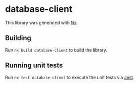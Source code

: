 # database-client

This library was generated with [Nx](https://nx.dev).

## Building

Run `nx build database-client` to build the library.

## Running unit tests

Run `nx test database-client` to execute the unit tests via [Jest](https://jestjs.io).
